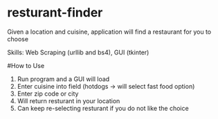 # resturant-finder
Given a location and cuisine, application will find a restaurant for you to choose

Skills: Web Scraping (urllib and bs4), GUI (tkinter)

#How to Use
1) Run program and a GUI will load
2) Enter cuisine into field (hotdogs -> will select fast food option)
3) Enter zip code or city
4) Will return resturant in your location
5) Can keep re-selecting resturant if you do not like the choice
